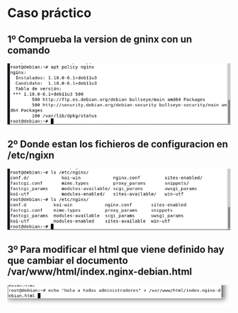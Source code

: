 # Caso práctico
## 1º Comprueba la version de gninx con un comando
![a](https://github.com/1804marcos/nginx/blob/main/imagenes/Captura%20desde%202023-01-09%2008-27-34.png)
## 2º Donde estan los fichieros de configuracion en /etc/ngixn
![a](https://github.com/1804marcos/nginx/blob/main/imagenes/Captura%20desde%202023-01-09%2008-28-37.png)
## 3º Para modificar el html que viene definido hay que cambiar el documento /var/www/html/index.nginx-debian.html
![a](https://github.com/1804marcos/nginx/blob/main/imagenes/Captura%20desde%202023-01-09%2008-36-50.png)
